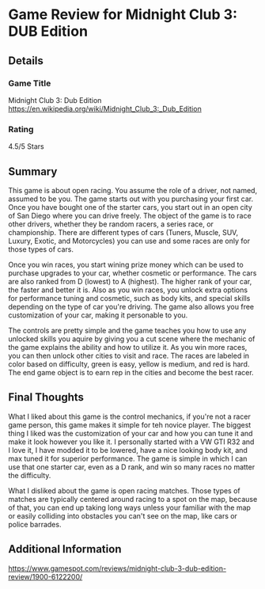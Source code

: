 # Game Review for Midnight Club 3: DUB Edition

## Details

### Game Title
Midnight Club 3: Dub Edition https://en.wikipedia.org/wiki/Midnight_Club_3:_Dub_Edition

### Rating
4.5/5 Stars

## Summary
This game is about open racing. You assume the role of a driver, not named, assumed to be you. The game starts out with you purchasing your first car. Once you have bought one of the starter cars, you start out in an open city of San Diego where you can drive freely. The object of the game is to race other drivers, whether they be random racers, a series race, or championship. There are different types of cars (Tuners, Muscle, SUV, Luxury, Exotic, and Motorcycles) you can use and some races are only for those types of cars.

Once you win races, you start wining prize money which can be used to purchase upgrades to your car, whether cosmetic or performance. The cars are also ranked from D (lowest) to A (highest). The higher rank of your car, the faster and better it is. Also as you win races, you unlock extra options for performance tuning and cosmetic, such as body kits, and special skills depending on the type of car you're driving. The game also allows you free customization of your car, making it personable to you.

The controls are pretty simple and the game teaches you how to use any unlocked skills you aquire by giving you a cut scene where the mechanic of the game explains the ability and how to utilize it. As you win more races, you can then unlock other cities to visit and race. The races are labeled in color based on difficulty, green is easy, yellow is medium, and red is hard. The end game object is to earn rep in the cities and become the best racer.

## Final Thoughts
What I liked about this game is the control mechanics, if you're not a racer game person, this game makes it simple for teh novice player. The biggest thing I liked was the customization of your car and how you can tune it and make it look however you like it. I personally started with a VW GTI R32 and I love it, I have modded it to be lowered, have a nice looking body kit, and max tuned it for superior performance. The game is simple in which I can use that one starter car, even as a D rank, and win so many races no matter the difficulty. 

What I disliked about the game is open racing matches. Those types of matches are typically centered around racing to a spot on the map, because of that, you can end up taking long ways unless your familiar with the map or easily colliding into obstacles you can't see on the map, like cars or police barrades.

## Additional Information
https://www.gamespot.com/reviews/midnight-club-3-dub-edition-review/1900-6122200/
